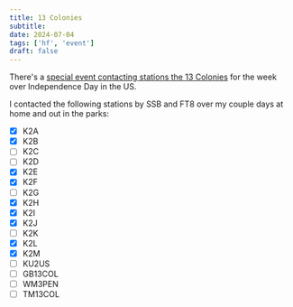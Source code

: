 ```yaml
---
title: 13 Colonies
subtitle:
date: 2024-07-04
tags: ['hf', 'event']
draft: false
---
```


There's a
[special event contacting stations the 13 Colonies](http://13colonies.us/)
for the week over Independence Day in the US.

I contacted
the following stations
by SSB and FT8
over my couple days at home and out in the parks:
- [X] K2A
- [X] K2B
- [ ] K2C
- [ ] K2D
- [X] K2E
- [X] K2F
- [ ] K2G
- [X] K2H
- [X] K2I
- [X] K2J
- [ ] K2K
- [X] K2L
- [X] K2M
- [ ] KU2US
- [ ] GB13COL
- [ ] WM3PEN
- [ ] TM13COL

<!--more-->
